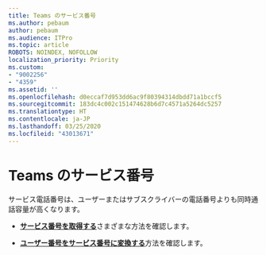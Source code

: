 ```yaml
---
title: Teams のサービス番号
ms.author: pebaum
author: pebaum
ms.audience: ITPro
ms.topic: article
ROBOTS: NOINDEX, NOFOLLOW
localization_priority: Priority
ms.custom:
- "9002256"
- "4359"
ms.assetid: ''
ms.openlocfilehash: d0eccaf7d953dd6ac9f80394314dbdd71a1bccf5
ms.sourcegitcommit: 183dc4c002c151474628b6d7c4571a5264dc5257
ms.translationtype: HT
ms.contentlocale: ja-JP
ms.lasthandoff: 03/25/2020
ms.locfileid: "43013671"
---
```

# <a name="service-numbers-in-teams"></a>Teams のサービス番号

サービス電話番号は、ユーザーまたはサブスクライバーの電話番号よりも同時通話容量が高くなります。 

- [**サービス番号を取得する**](https://docs.microsoft.com/microsoftteams/getting-service-phone-numbers)さまざまな方法を確認します。 

- [**ユーザー番号をサービス番号に変換する**](https://docs.microsoft.com/microsoftteams/manage-phone-numbers-for-your-organization/phone-number-management-for-the-u-s)方法を確認します。
